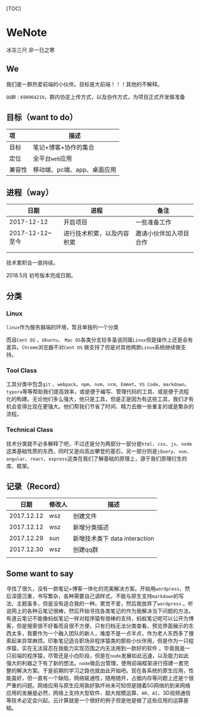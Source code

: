 [TOC]

# WeNote

冰冻三尺 非一日之寒

## We

我们是一群热爱前端的小伙伴。目标是大前端！！！其他的不解释。

`QQ群：690964219`，群内协定上传方式，以及协作方式，为项目正式开发做准备



## 目标（want to do）

| 项    | 描述               |
| :--- | ---------------- |
| 目标   | 笔记+博客+协作的集合      |
| 定位   | 全平台`web`应用       |
| 兼容性  | 移动端、pc端、app、桌面应用 |



## 进程（way）

| 日期            | 进程            | 备注          |
| ------------- | ------------- | ----------- |
| 2017-12-12    | 开启项目          | 一些准备工作      |
| 2017-12-12~至今 | 进行技术积累，以及内容积累 | 邀请小伙伴加入项目合作 |
|               |               |             |
|               |               |             |

技术累积会一直持续。

2018.5月 初号版本完成日期。



## 分类

### Linux

`linux`作为服务器端的环境，暂且单独列一个分类

而且`Cent OS` 、`Ubuntu`、 `Mac OS`各类分支较多虽说同属`Linux`但是操作上还是会有差异。`Chrome`浏览器不对`Cent OS` 做支持了但是对其他两款`Linux`系统继续做支持。

### Tool Class

工具分类中包含`git` 、`webpack`、`npm`、`nvm`、`nrm`、`Emmet`、`VS Code`、`markdown`、`typora`等等帮助我们提高效率，或是便于编写、管理代码的工具、或是便于流程化的构建。无论他们多么强大，他只是工具，但是正是因为有这些工具，我们才有机会变得比现在更强大。他们帮我们节省了时间、精力去做一些重复的或是繁杂的流程。

### Technical Class

技术分类就不必多解释了吧，不过还是分为两部分一部分是`html`、`css`、`js`、`node`这类基础性质的东西，同时又是向高出攀登的基石，另一部分则是`jQuery`、`vue`、`angular`、`react`、`express`这类在我们了解基础的原理上，源于我们原理衍生的库、框架。



## 记录（Record）

| 日期         | 修改人  | 描述                      |
| ---------- | ---- | ----------------------- |
| 2017.12.12 | wsz  | 创建文件                    |
| 2017.12.12 | wsz  | 新增分类描述                  |
| 2017.12.29 | sun  | 新增技术类下 data interaction |
| 2017.12.30 | wsz  | 创建qq群                   |
|            |      |                         |



## Some want to say

寻找了很久，没有一款笔记+博客一体化的完美解决方案。开始用`wordpress`、然后深感沉重，书写繁杂，各种需要自己调样式，不能与原生支持`markdown`的写法，主题虽多，但是没有适合我的一种。累觉不爱，然后我放弃了`wordpress` 。听说网上的各种云笔记很棒，然后开始寻找各类笔记的作为我解决当下问题的方法。有道云笔记不能像蚂蚁笔记一样对程序猿有很棒的支持，蚂蚁笔记呢可以公开为博客，但是搜索很不好看而且很不方便，只有归档无法分类查看，预览界面展示的东西太多，我要作为一个融入团队的新人，难度不是一点半点，作为老人东西多了搜索起来异常麻烦。印象笔记适合职场非程序猿类的那些小伙伴用，但是作为一只程序猿，实在无法容忍在我能力实现范围之内无法用到一款好的软件 。毕竟我是一只前端的程序猿，尽管还是小白阶段，但是在`node`发展如此迅速，以及能力如此强大的利器之下有了新的想法。`node`做后台管理，使用前端框架进行搭建一套完整的解决方案。于是前期的学习之路也就由此开始吧。现在各系统的原生应用，性能虽好，但一直有一个缺陷，网络联通性，随用随开，占据内存等问题上还是个很严重的问题。网络应用与原生应用孰好孰坏尚未可知但是随着5G网络的到来网络应用的发展是必然，网络上支持大型软件、超大规模运算、`AR`、`AI`、3D视频通信等技术必定会兴起。云计算就是一个很好的例子但是他是做了这些应用的运算基础。
